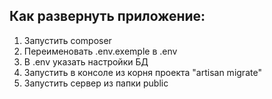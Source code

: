 ## Как развернуть приложение:
1. Запустить composer
2. Переименовать .env.exemple в .env
3. В .env указать настройки БД
4. Запустить в консоле из корня проекта "artisan migrate"
5. Запустить сервер из папки public